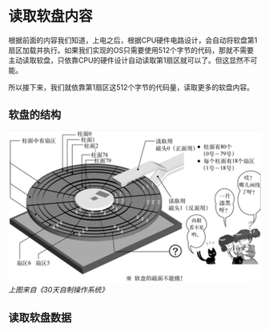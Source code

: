 # 读取软盘内容

根据前面的内容我们知道，上电之后，根据CPU硬件电路设计，会自动将软盘第1扇区加载并执行。如果我们实现的OS只需要使用512个字节的代码，那就不需要主动读取软盘，只依靠CPU的硬件设计自动读取第1扇区就可以了。但这显然不可能。

所以接下来，我们就依靠第1扇区这512个字节的代码量，读取更多的软盘内容。

## 软盘的结构

![floppy](../imgs/chap2/floppy.png)
*上图来自《30天自制操作系统》*

## 读取软盘数据
